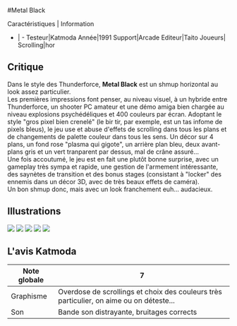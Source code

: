 #Metal Black

Caractéristiques | Information
- | -
Testeur|Katmoda
Année|1991
Support|Arcade
Editeur|Taito
Joueurs|
Scrolling|hor

## Critique
Dans le style des Thunderforce, <b>Metal Black</b> est un shmup horizontal au look assez particulier.<br/>Les premières impressions font penser, au niveau visuel, à un hybride entre Thunderforce, un shooter PC amateur et une démo amiga bien chargée au niveau explosions psychédéliques et 400 couleurs par écran. Adoptant le style "gros pixel bien crenelé" (le bir tir, par exemple, est un tas infome de pixels bleus), le jeu use et abuse d'effets de scrolling dans tous les plans et de changements de palette couleur dans tous les sens. Un décor sur 4 plans, un fond rose "plasma qui gigote", un arrière plan bleu, deux avant-plans gris et un vert tranparent par dessus, mal de crâne assuré...<br/>Une fois accoutumé, le jeu est en fait une plutôt bonne surprise, avec un gameplay très sympa et rapide, une gestion de l'armement intéressante, des saynètes de transition et des bonus stages (consistant à "locker" des ennemis dans un décor 3D, avec de très beaux effets de caméra).<br/>Un bon shmup donc, mais avec un look franchement euh... audacieux.

## Illustrations
![](http://www.shmup.com/images/thumbs/metalb.jpg)
![](http://www.shmup.com/images/thumbs/metalb-2.jpg)
![](http://www.shmup.com/images/thumbs/)
![](http://www.shmup.com/images/thumbs/)
![](http://www.shmup.com/images/thumbs/)

## L'avis Katmoda
Note globale|7
-|-
Graphisme|Overdose de scrollings et choix des couleurs très particulier, on aime ou on déteste...
Son|Bande son distrayante, bruitages corrects
